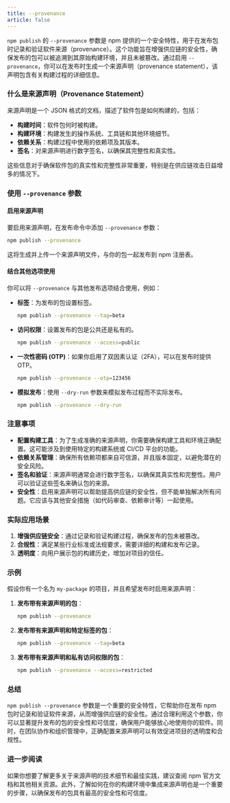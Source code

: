 ```yaml
---
title: --provenance
article: false
---
```


`npm publish` 的 `--provenance` 参数是 npm 提供的一个安全特性，用于在发布包时记录和验证软件来源（provenance）。这个功能旨在增强供应链的安全性，确保发布的包可以被追溯到其原始构建环境，并且未被篡改。通过启用 `--provenance`，你可以在发布时生成一个来源声明（provenance statement），该声明包含有关构建过程的详细信息。

### 什么是来源声明（Provenance Statement）

来源声明是一个 JSON 格式的文档，描述了软件包是如何构建的，包括：

- **构建时间**：软件包何时被构建。
- **构建环境**：构建发生的操作系统、工具链和其他环境细节。
- **依赖关系**：构建过程中使用的依赖项及其版本。
- **签名**：对来源声明进行数字签名，以确保其完整性和真实性。

这些信息对于确保软件包的真实性和完整性非常重要，特别是在供应链攻击日益增多的情况下。

### 使用 `--provenance` 参数

#### 启用来源声明

要启用来源声明，在发布命令中添加 `--provenance` 参数：

```bash
npm publish --provenance
```

这将生成并上传一个来源声明文件，与你的包一起发布到 npm 注册表。

#### 结合其他选项使用

你可以将 `--provenance` 与其他发布选项结合使用，例如：

- **标签**：为发布的包设置标签。
  
  ```bash
  npm publish --provenance --tag=beta
  ```

- **访问权限**：设置发布的包是公共还是私有的。
  
  ```bash
  npm publish --provenance --access=public
  ```

- **一次性密码 (OTP)**：如果你启用了双因素认证（2FA），可以在发布时提供 OTP。
  
  ```bash
  npm publish --provenance --otp=123456
  ```

- **模拟发布**：使用 `--dry-run` 参数来模拟发布过程而不实际发布。
  
  ```bash
  npm publish --provenance --dry-run
  ```

### 注意事项

- **配置构建工具**：为了生成准确的来源声明，你需要确保构建工具和环境正确配置。这可能涉及到使用特定的构建系统或 CI/CD 平台的功能。
- **依赖关系管理**：确保所有依赖项都来自可信源，并且版本固定，以避免潜在的安全风险。
- **签名和验证**：来源声明通常会进行数字签名，以确保其真实性和完整性。用户可以验证这些签名来确认包的来源。
- **安全性**：启用来源声明可以帮助提高供应链的安全性，但不能单独解决所有问题。它应该与其他安全措施（如代码审查、依赖审计等）一起使用。

### 实际应用场景

1. **增强供应链安全**：通过记录和验证构建过程，确保发布的包未被篡改。
2. **合规性**：满足某些行业标准或法规要求，需要详细的构建和发布记录。
3. **透明度**：向用户展示包的构建历史，增加对项目的信任。

### 示例

假设你有一个名为 `my-package` 的项目，并且希望发布时启用来源声明：

1. **发布带有来源声明的包**：
   ```bash
   npm publish --provenance
   ```

2. **发布带有来源声明和特定标签的包**：
   ```bash
   npm publish --provenance --tag=beta
   ```

3. **发布带有来源声明和私有访问权限的包**：
   ```bash
   npm publish --provenance --access=restricted
   ```

### 总结

`npm publish --provenance` 参数是一个重要的安全特性，它帮助你在发布 npm 包时记录和验证软件来源，从而增强供应链的安全性。通过合理利用这个参数，你可以显著提升发布的包的安全性和可信度，确保用户能够放心地使用你的软件。同时，在团队协作和组织管理中，正确配置来源声明可以有效促进项目的透明度和合规性。

### 进一步阅读

如果你想要了解更多关于来源声明的技术细节和最佳实践，建议查阅 npm 官方文档和其他相关资源。此外，了解如何在你的构建环境中集成来源声明也是一个重要的步骤，以确保发布的包具有最高的安全性和可信度。
